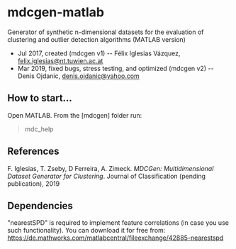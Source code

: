 # mdcgen-matlab
Generator of synthetic n-dimensional datasets for the evaluation of clustering and outlier
detection algorithms (MATLAB version)

- Jul 2017, created (mdcgen v1) -- Félix Iglesias Vázquez, felix.iglesias@nt.tuwien.ac.at
- Mar 2019, fixed bugs, stress testing, and optimized (mdcgen v2) -- Denis Ojdanic, denis.ojdanic@yahoo.com

## How to start...
Open MATLAB. From the [mdcgen] folder run:
> mdc_help 

## References 
F. Iglesias, T. Zseby, D Ferreira, A. Zimeck. *MDCGen: Multidimensional Dataset Generator for
Clustering*. Journal of Classification (pending publication), 2019

## Dependencies
"nearestSPD" is required to implement feature correlations (in case you use such functionality). 
You can download it for free from: https://de.mathworks.com/matlabcentral/fileexchange/42885-nearestspd


